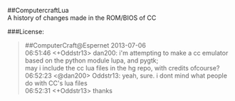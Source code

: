 ##ComputercraftLua  
A history of changes made in the ROM/BIOS of CC  









###License:
>#\#ComputerCraft@Espernet 2013-07-06  
>06:51:46 <+Oddstr13> dan200: i'm attempting to make a cc emulator based on the python module lupa, and pygtk;  
>                      may i include the cc lua files in the hg repo, with credits ofcourse?  
>06:52:23 <@dan200> Oddstr13: yeah, sure. i dont mind what people do with CC's lua files  
>06:52:31 <+Oddstr13> thanks  

